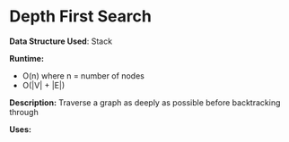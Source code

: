 # Depth First Search

**Data Structure Used**: Stack

**Runtime:**
- O(n) where n = number of nodes
- O(|V| + |E|)

**Description:** Traverse a graph as deeply as possible before backtracking through

**Uses:**